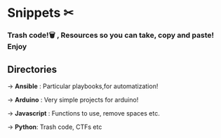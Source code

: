 <p align="center">
<h1> Snippets ✂ </h1>
</p>

<h3> Trash code!🗑 , Resources so you can take, copy and paste! Enjoy </h3>

## Directories

-> 	**Ansible** : Particular playbooks,for automatization!

-> 	**Arduino** : Very simple projects for arduino!

-> 	**Javascript** : Functions to use, remove spaces etc.

-> 	**Python**: Trash code, CTFs etc
